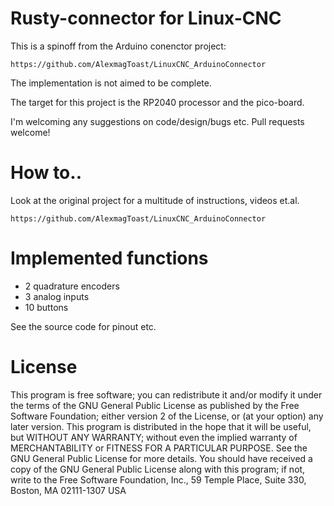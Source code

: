 
# Rusty-connector for Linux-CNC

This is a spinoff from the Arduino conenctor project:

    https://github.com/AlexmagToast/LinuxCNC_ArduinoConnector

The implementation is not aimed to be complete.

The target for this project is the RP2040 processor and the pico-board.

I'm welcoming any suggestions on code/design/bugs etc. Pull requests welcome!

# How to..
Look at the original project for a multitude of instructions, videos et.al.

    https://github.com/AlexmagToast/LinuxCNC_ArduinoConnector

# Implemented functions

- 2 quadrature encoders
- 3 analog inputs
- 10 buttons

See the source code for pinout etc.

# License

This program is free software; you can redistribute it and/or modify it under the terms of the GNU General Public License as published by the Free Software Foundation; either version 2 of the License, or (at your option) any later version. This program is distributed in the hope that it will be useful, but WITHOUT ANY WARRANTY; without even the implied warranty of MERCHANTABILITY or FITNESS FOR A PARTICULAR PURPOSE. See the GNU General Public License for more details. You should have received a copy of the GNU General Public License along with this program; if not, write to the Free Software Foundation, Inc., 59 Temple Place, Suite 330, Boston, MA 02111-1307 USA